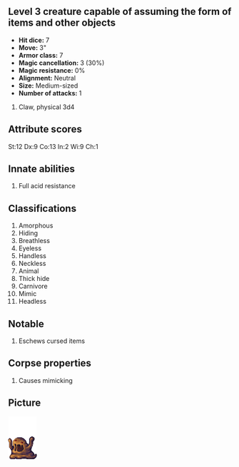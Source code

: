 ## Level 3 creature capable of assuming the form of items and other objects

- **Hit dice:** 7
- **Move:** 3"
- **Armor class:** 7
- **Magic cancellation:** 3 (30%)
- **Magic resistance:** 0%
- **Alignment:** Neutral
- **Size:** Medium-sized
- **Number of attacks:** 1
1. Claw, physical 3d4

## Attribute scores

St:12 Dx:9 Co:13 In:2 Wi:9 Ch:1

## Innate abilities

1. Full acid resistance

## Classifications

1. Amorphous
2. Hiding
3. Breathless
4. Eyeless
5. Handless
6. Neckless
7. Animal
8. Thick hide
9. Carnivore
10. Mimic
11. Headless

## Notable

1. Eschews cursed items

## Corpse properties

1. Causes mimicking

## Picture

![Small mimic](https://github.com/hyvanmielenpelit/GnollHackTileSet/blob/main/Monsters/small_mimic/small_mimic.png)
